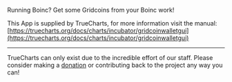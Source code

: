 Running Boinc? Get some Gridcoins from your Boinc work!


This App is supplied by TrueCharts, for more information visit the manual: [https://truecharts.org/docs/charts/incubator/gridcoinwalletgui](https://truecharts.org/docs/charts/incubator/gridcoinwalletgui)

---

TrueCharts can only exist due to the incredible effort of our staff.
Please consider making a [donation](https://truecharts.org/docs/about/sponsor) or contributing back to the project any way you can!
